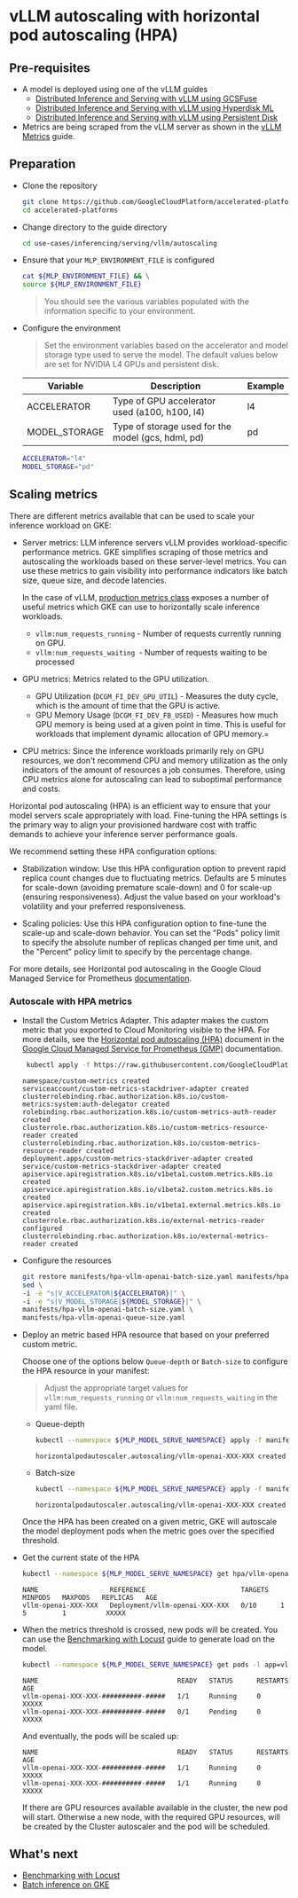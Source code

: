 # vLLM autoscaling with horizontal pod autoscaling (HPA)

## Pre-requisites

- A model is deployed using one of the vLLM guides
  - [Distributed Inference and Serving with vLLM using GCSFuse](/use-cases/inferencing/serving/vllm/gcsfuse/README.md)
  - [Distributed Inference and Serving with vLLM using Hyperdisk ML](/use-cases/inferencing/serving/vllm/hyperdisk-ml/README.md)
  - [Distributed Inference and Serving with vLLM using Persistent Disk](/use-cases/inferencing/serving/vllm/persistent-disk/README.md)
- Metrics are being scraped from the vLLM server as shown in the [vLLM Metrics](/use-cases/inferencing/serving/vllm/metrics/README.md) guide.

## Preparation

- Clone the repository

  ```sh
  git clone https://github.com/GoogleCloudPlatform/accelerated-platforms && \
  cd accelerated-platforms
  ```

- Change directory to the guide directory

  ```sh
  cd use-cases/inferencing/serving/vllm/autoscaling
  ```

- Ensure that your `MLP_ENVIRONMENT_FILE` is configured

  ```sh
  cat ${MLP_ENVIRONMENT_FILE} && \
  source ${MLP_ENVIRONMENT_FILE}
  ```

  > You should see the various variables populated with the information specific to your environment.

- Configure the environment

  > Set the environment variables based on the accelerator and model storage type used to serve the model.
  > The default values below are set for NVIDIA L4 GPUs and persistent disk.

  | Variable      | Description                                        | Example |
  | ------------- | -------------------------------------------------- | ------- |
  | ACCELERATOR   | Type of GPU accelerator used (a100, h100, l4)      | l4      |
  | MODEL_STORAGE | Type of storage used for the model (gcs, hdml, pd) | pd      |

  ```sh
  ACCELERATOR="l4"
  MODEL_STORAGE="pd"
  ```

## Scaling metrics

There are different metrics available that can be used to scale your inference workload on GKE:

- Server metrics: LLM inference servers vLLM provides workload-specific
  performance metrics. GKE simplifies scraping of those metrics and autoscaling
  the workloads based on these server-level metrics. You can use these metrics to
  gain visibility into performance indicators like batch size, queue size, and
  decode latencies.

  In the case of vLLM, [production metrics class](https://docs.vllm.ai/en/latest/serving/metrics.html)
  exposes a number of useful metrics which GKE can use to horizontally scale
  inference workloads.

  - `vllm:num_requests_running` - Number of requests currently running on GPU.
  - `vllm:num_requests_waiting `- Number of requests waiting to be processed

- GPU metrics: Metrics related to the GPU utilization.

  - GPU Utilization (`DCGM_FI_DEV_GPU_UTIL`) - Measures the duty cycle, which is the
    amount of time that the GPU is active.
  - GPU Memory Usage (`DCGM_FI_DEV_FB_USED`) - Measures how much GPU memory is being
    used at a given point in time. This is useful for workloads that implement
    dynamic allocation of GPU memory.=

- CPU metrics: Since the inference workloads primarily rely on GPU resources,
  we don't recommend CPU and memory utilization as the only indicators of the
  amount of resources a job consumes. Therefore, using CPU metrics alone for
  autoscaling can lead to suboptimal performance and costs.

Horizontal pod autoscaling (HPA) is an efficient way to ensure that your model servers scale appropriately
with load. Fine-tuning the HPA settings is the primary way to align your
provisioned hardware cost with traffic demands to achieve your inference server
performance goals.

We recommend setting these HPA configuration options:

- Stabilization window: Use this HPA configuration option to prevent rapid
  replica count changes due to fluctuating metrics. Defaults are 5 minutes for
  scale-down (avoiding premature scale-down) and 0 for scale-up (ensuring responsiveness).
  Adjust the value based on your workload's volatility and your preferred responsiveness.

- Scaling policies: Use this HPA configuration option to fine-tune the scale-up
  and scale-down behavior. You can set the "Pods" policy limit to specify the
  absolute number of replicas changed per time unit, and the "Percent" policy
  limit to specify by the percentage change.

For more details, see Horizontal pod autoscaling in the Google Cloud Managed
Service for Prometheus [documentation](https://cloud.google.com/kubernetes-engine/docs/horizontal-pod-autoscaling).

### Autoscale with HPA metrics

- Install the Custom Metrics Adapter. This adapter makes the custom metric that you
  exported to Cloud Monitoring visible to the HPA. For more details, see the [Horizontal pod autoscaling (HPA)](https://cloud.google.com/stackdriver/docs/managed-prometheus/hpa)
  document in the [Google Cloud Managed Service for Prometheus (GMP)](https://cloud.google.com/stackdriver/docs/managed-prometheus) documentation.

  ```sh
   kubectl apply -f https://raw.githubusercontent.com/GoogleCloudPlatform/k8s-stackdriver/master/custom-metrics-stackdriver-adapter/deploy/production/adapter_new_resource_model.yaml
  ```

  ```
  namespace/custom-metrics created
  serviceaccount/custom-metrics-stackdriver-adapter created
  clusterrolebinding.rbac.authorization.k8s.io/custom-metrics:system:auth-delegator created
  rolebinding.rbac.authorization.k8s.io/custom-metrics-auth-reader created
  clusterrole.rbac.authorization.k8s.io/custom-metrics-resource-reader created
  clusterrolebinding.rbac.authorization.k8s.io/custom-metrics-resource-reader created
  deployment.apps/custom-metrics-stackdriver-adapter created
  service/custom-metrics-stackdriver-adapter created
  apiservice.apiregistration.k8s.io/v1beta1.custom.metrics.k8s.io created
  apiservice.apiregistration.k8s.io/v1beta2.custom.metrics.k8s.io created
  apiservice.apiregistration.k8s.io/v1beta1.external.metrics.k8s.io created
  clusterrole.rbac.authorization.k8s.io/external-metrics-reader configured
  clusterrolebinding.rbac.authorization.k8s.io/external-metrics-reader created
  ```

- Configure the resources

  ```sh
  git restore manifests/hpa-vllm-openai-batch-size.yaml manifests/hpa-vllm-openai-queue-size.yaml
  sed \
  -i -e "s|V_ACCELERATOR|${ACCELERATOR}|" \
  -i -e "s|V_MODEL_STORAGE|${MODEL_STORAGE}|" \
  manifests/hpa-vllm-openai-batch-size.yaml \
  manifests/hpa-vllm-openai-queue-size.yaml
  ```

- Deploy an metric based HPA resource that based on your preferred custom metric.

  Choose one of the options below `Queue-depth` or `Batch-size` to configure
  the HPA resource in your manifest:

  > Adjust the appropriate target values for `vllm:num_requests_running`
  > or `vllm:num_requests_waiting` in the yaml file.

  - Queue-depth

    ```sh
    kubectl --namespace ${MLP_MODEL_SERVE_NAMESPACE} apply -f manifests/hpa-vllm-openai-queue-size.yaml
    ```

    ```
    horizontalpodautoscaler.autoscaling/vllm-openai-XXX-XXX created
    ```

  - Batch-size

    ```sh
    kubectl --namespace ${MLP_MODEL_SERVE_NAMESPACE} apply -f manifests/hpa-vllm-openai-batch-size.yaml
    ```

    ```
    horizontalpodautoscaler.autoscaling/vllm-openai-XXX-XXX created
    ```

  Once the HPA has been created on a given metric, GKE will autoscale the model
  deployment pods when the metric goes over the specified threshold.

- Get the current state of the HPA

  ```sh
  kubectl --namespace ${MLP_MODEL_SERVE_NAMESPACE} get hpa/vllm-openai-${MODEL_STORAGE}-${ACCELERATOR}
  ```

  ```
  NAME                  REFERENCE                        TARGETS   MINPODS   MAXPODS   REPLICAS   AGE
  vllm-openai-XXX-XXX   Deployment/vllm-openai-XXX-XXX   0/10      1         5         1          XXXXX
  ```

- When the metrics threshold is crossed, new pods will be created.
  You can use the [Benchmarking with Locust](/use-cases/inferencing/benchmark/README.md) guide to generate load on the model.

  ```sh
  kubectl --namespace ${MLP_MODEL_SERVE_NAMESPACE} get pods -l app=vllm-openai-${MODEL_STORAGE}-${ACCELERATOR} --watch
  ```

  ```
  NAME                                   READY   STATUS      RESTARTS   AGE
  vllm-openai-XXX-XXX-##########-#####   1/1     Running     0          XXXXX
  vllm-openai-XXX-XXX-##########-#####   0/1     Pending     0          XXXXX
  ```

  And eventually, the pods will be scaled up:

  ```
  NAME                                   READY   STATUS      RESTARTS   AGE
  vllm-openai-XXX-XXX-##########-#####   1/1     Running     0          XXXXX
  vllm-openai-XXX-XXX-##########-#####   1/1     Running     0          XXXXX
  ```

  If there are GPU resources available available in the cluster, the new pod will start.
  Otherwise a new node, with the required GPU resources, will be created by the Cluster autoscaler and the pod will be scheduled.

## What's next

- [Benchmarking with Locust](/use-cases/inferencing/benchmark/README.md)
- [Batch inference on GKE](/use-cases/inferencing/batch-inference/README.md)

